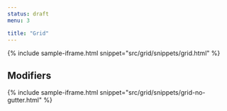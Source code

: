 ```yaml
---
status: draft
menu: 3

title: "Grid"
---
```


{% include sample-iframe.html snippet="src/grid/snippets/grid.html" %}

## Modifiers

{% include sample-iframe.html snippet="src/grid/snippets/grid-no-gutter.html" %}